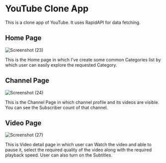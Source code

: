 # YouTube Clone App 

This is a clone app of YouTube. It uses RapidAPI for data fetching.

## Home Page

![Screenshot (23)](https://user-images.githubusercontent.com/51444484/207018162-bcdf2f9b-2c2d-4de0-afa2-2d5318f9f949.png)

This is the Home page in which I've create some common Categories list by which user can easily explore the requested Category.

## Channel Page

![Screenshot (24)](https://user-images.githubusercontent.com/51444484/207019059-5592aa9c-8a04-4347-997b-b81df9fe94e3.png)

This is the Channel Page in which channel profile and its videos are visible. You can see the Subscriber count of that channel.

## Video Page

![Screenshot (27)](https://user-images.githubusercontent.com/51444484/207019533-723c509d-6b0d-4a0d-963d-7434e9423eec.png)

This is Video detail page in which user can Watch the video and able to pause it, select the required quality of the video along with the required playback speed. User can also turn on the Subtitles.

